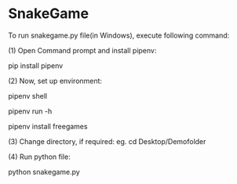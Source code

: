 # SnakeGame

To run snakegame.py file(in Windows), execute following command:

(1) Open Command prompt and install pipenv:

pip install pipenv

(2) Now, set up environment:

pipenv shell

pipenv run -h

pipenv install freegames

(3) Change directory, if required: eg. cd Desktop/Demofolder

(4) Run python file:

python snakegame.py
